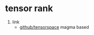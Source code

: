 # tensor rank

1. link
   * [github/tensorspace](https://github.com/thetensor-space/TensorSpace) magma based
